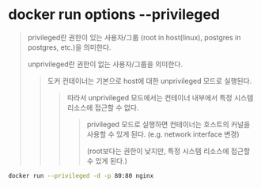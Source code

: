 # docker run options --privileged

> privileged란 권한이 있는 사용자/그룹 (root in host(linux), postgres in postgres, etc.)을 의미한다.
>
> unprivileged란 권한이 없는 사용자/그룹을 의미한다.
>
> > 도커 컨테이너는 기본으로 host에 대한 unprivileged 모드로 실행된다.
> >
> > > 따라서 unprivileged 모드에서는 컨테이너 내부에서 특정 시스템 리소스에 접근할 수 없다.
> > >
> > > > privileged 모드로 실행하면 컨테이너는 호스트의 커널을 사용할 수 있게 된다. (e.g. network interface 변경)
> > > >
> > > > (root보다는 권한이 낮지만, 특정 시스템 리소스에 접근할 수 있게 된다.)

```sh
docker run --privileged -d -p 80:80 nginx
```
